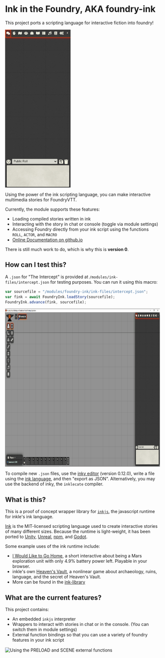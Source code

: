 # Ink in the Foundry, AKA foundry-ink
This project ports a scripting language for interactive fiction into foundry!<br/>

<img src="readme-assets/preview.gif" alt="Ink in the Foundry" align="center" height="512"><br>

Using the power of the ink scripting language, you can make interactive multimedia stories for FoundryVTT.

Currently, the module supports these features:

* Loading compiled stories written in ink
* Interacting with the story in chat or console (toggle via module settings)
* Accessing Foundry directly from your ink script using the functions `ROLL`, `ACTOR`, and `MACRO`
* [Online Documentation on github.io](https://aaronlip.github.io/foundry-ink/)

There is still much work to do, which is why this is **version 0**.

## How can I test this?
A `.json` for "The Intercept" is provided at `/modules/ink-files/intercept.json` for testing purposes. You can run it using this macro: 
```javascript
var sourcefile = "/modules/foundry-ink/ink-files/intercept.json";
var fink = await FoundryInk.loadStory(sourcefile);
FoundryInk.advance(fink, sourcefile);
```

<img src="readme-assets/macroWalkthrough.gif" alt="Walkthrough of Macro Usage" align="center" height="512">

To compile new `.json` files, use the [inky editor](https://github.com/inkle/inky) (version 0.12.0), write a file using the [ink language](https://github.com/inkle/ink/blob/master/Documentation/WritingWithInk.md), and then "export as JSON". Alternatively, you may use the backend of inky, the `inklecate` compiler.
## What is this?
This is a proof of concept wrapper library for [`inkjs`](https://github.com/y-lohse/inkjs), the javascript runtime for inkle's ink language.

[Ink](https://github.com/inkle/ink) is the MIT-licensed scripting language used to create interactive stories of many different sizes. Because the runtime is light-weight, it has been ported to [Unity](https://github.com/inkle/ink-unity-integration), [Unreal](https://github.com/DavidColson/UnrealInk), [npm](https://github.com/y-lohse/inkjs), and [Godot](https://github.com/paulloz/godot-ink).

Some example uses of the ink runtime include:

* [I Would Like to Go Home](https://elenatchi.itch.io/i-would-like-to-go-home), a short interactive about being a Mars exploration unit with only 4.9% battery power left. Playable in your browser.
* inkle's own [Heaven's Vault](https://store.steampowered.com/app/774201/Heavens_Vault/), a nonlinear game about archaeology, ruins, language, and the secret of Heaven's Vault.
* More can be  found in the [ink-library](https://github.com/inkle/ink-library#ink-games-and-non-games)

## What are the current features?
This project contains:

* An embedded `inkjs` interpreter
* Wrappers to interact with stories in chat or in the console. (You can switch them in module settings)
* External function bindings so that you can use a variety of foundry features in your ink script

<img src="readme-assets/sceneIntegration.gif" alt="Using the PRELOAD and SCENE external functions" align="center" height="512">
